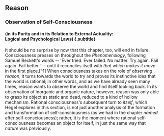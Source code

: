 ## Reason

### Observation of Self-Consciousness
#### (in its Purity and in its Relation to External Actuality:<br>Logical and Psychological Laws) {.subtitle}

It should be no surprise by now that this chapter, too, will end in failure.
Consciousness presses on throughout the *Phenomenology*, following Samuel
Beckett's words -- 'Ever tried. Ever failed. No matter. Try again. Fail again.
Fail better.' -- until it reconciles itself with *that which makes it move* in
the first place.[^1] When consciousness takes on the role of *observing reason*,
it turns towards the world to try and proves its instinctive idea that the world
is rational; in other words, and as we have already seen many times, reason
wants to observe the world and find itself looking back. In its observation of
inorganic and organic nature, however, reason was only able to grasp its object
as static and dead, reduced to a kind of hollow mechanism. Rational
consciousness's subsequent turn to *itself*, which Hegel explores in this
section, is not just another analysis of the formation and transformation of
self-consciousness (as we had in the chapter *named* after self-consciousness);
rather, it is the moment where rational self-consciousness becomes an object for
itself, in just the same way that *nature* was previously.
